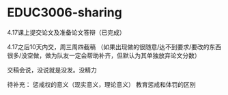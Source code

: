 # EDUC3006-sharing

4.17课上提交论文及准备论文答辩（已完成）

4.17之后10天内交，周三周四截稿
（如果出现做的很随意/达不到要求/要改的东西很多/没空做，做为队友一定会帮助补齐，但默认为其单独放弃论文分数）

交稿会说，没说就是没发。没精力


待补充：
惩戒权的意义（现实意义，理论意义）
教育惩戒和体罚的区别
